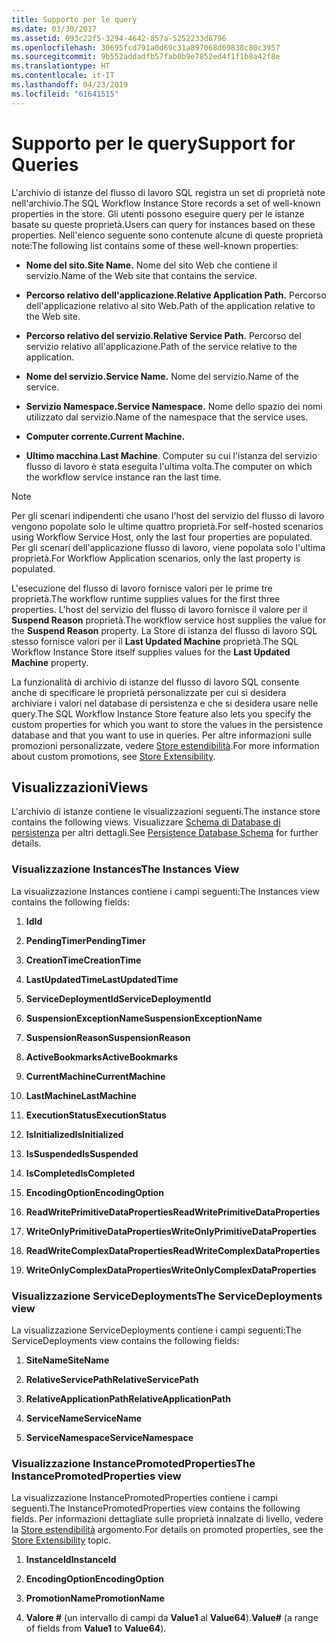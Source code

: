 ```yaml
---
title: Supporto per le query
ms.date: 03/30/2017
ms.assetid: 093c22f5-3294-4642-857a-5252233d6796
ms.openlocfilehash: 30695fcd791a0d69c31a897068d69838c80c3957
ms.sourcegitcommit: 9b552addadfb57fab0b9e7852ed4f1f1b8a42f8e
ms.translationtype: HT
ms.contentlocale: it-IT
ms.lasthandoff: 04/23/2019
ms.locfileid: "61641515"
---
```

# <a name="support-for-queries"></a><span data-ttu-id="40d6a-102">Supporto per le query</span><span class="sxs-lookup"><span data-stu-id="40d6a-102">Support for Queries</span></span>
<span data-ttu-id="40d6a-103">L'archivio di istanze del flusso di lavoro SQL registra un set di proprietà note nell'archivio.</span><span class="sxs-lookup"><span data-stu-id="40d6a-103">The SQL Workflow Instance Store records a set of well-known properties in the store.</span></span> <span data-ttu-id="40d6a-104">Gli utenti possono eseguire query per le istanze basate su queste proprietà.</span><span class="sxs-lookup"><span data-stu-id="40d6a-104">Users can query for instances based on these properties.</span></span> <span data-ttu-id="40d6a-105">Nell'elenco seguente sono contenute alcune di queste proprietà note:</span><span class="sxs-lookup"><span data-stu-id="40d6a-105">The following list contains some of these well-known properties:</span></span>  
  
- <span data-ttu-id="40d6a-106">**Nome del sito.**</span><span class="sxs-lookup"><span data-stu-id="40d6a-106">**Site Name.**</span></span> <span data-ttu-id="40d6a-107">Nome del sito Web che contiene il servizio.</span><span class="sxs-lookup"><span data-stu-id="40d6a-107">Name of the Web site that contains the service.</span></span>  
  
- <span data-ttu-id="40d6a-108">**Percorso relativo dell'applicazione.**</span><span class="sxs-lookup"><span data-stu-id="40d6a-108">**Relative Application Path.**</span></span> <span data-ttu-id="40d6a-109">Percorso dell'applicazione relativo al sito Web.</span><span class="sxs-lookup"><span data-stu-id="40d6a-109">Path of the application relative to the Web site.</span></span>  
  
- <span data-ttu-id="40d6a-110">**Percorso relativo del servizio.**</span><span class="sxs-lookup"><span data-stu-id="40d6a-110">**Relative Service Path.**</span></span> <span data-ttu-id="40d6a-111">Percorso del servizio relativo all'applicazione.</span><span class="sxs-lookup"><span data-stu-id="40d6a-111">Path of the service relative to the application.</span></span>  
  
- <span data-ttu-id="40d6a-112">**Nome del servizio.**</span><span class="sxs-lookup"><span data-stu-id="40d6a-112">**Service Name.**</span></span> <span data-ttu-id="40d6a-113">Nome del servizio.</span><span class="sxs-lookup"><span data-stu-id="40d6a-113">Name of the service.</span></span>  
  
- <span data-ttu-id="40d6a-114">**Servizio Namespace.**</span><span class="sxs-lookup"><span data-stu-id="40d6a-114">**Service Namespace.**</span></span> <span data-ttu-id="40d6a-115">Nome dello spazio dei nomi utilizzato dal servizio.</span><span class="sxs-lookup"><span data-stu-id="40d6a-115">Name of the namespace that the service uses.</span></span>  
  
- <span data-ttu-id="40d6a-116">**Computer corrente.**</span><span class="sxs-lookup"><span data-stu-id="40d6a-116">**Current Machine.**</span></span>  
  
- <span data-ttu-id="40d6a-117">**Ultimo macchina**.</span><span class="sxs-lookup"><span data-stu-id="40d6a-117">**Last Machine**.</span></span> <span data-ttu-id="40d6a-118">Computer su cui l'istanza del servizio flusso di lavoro è stata eseguita l'ultima volta.</span><span class="sxs-lookup"><span data-stu-id="40d6a-118">The computer on which the workflow service instance ran the last time.</span></span>  
  
> [!NOTE]
>  <span data-ttu-id="40d6a-119">Per gli scenari indipendenti che usano l'host del servizio del flusso di lavoro vengono popolate solo le ultime quattro proprietà.</span><span class="sxs-lookup"><span data-stu-id="40d6a-119">For self-hosted scenarios using Workflow Service Host, only the last four properties are populated.</span></span> <span data-ttu-id="40d6a-120">Per gli scenari dell'applicazione flusso di lavoro, viene popolata solo l'ultima proprietà.</span><span class="sxs-lookup"><span data-stu-id="40d6a-120">For Workflow Application scenarios, only the last property is populated.</span></span>  
  
 <span data-ttu-id="40d6a-121">L'esecuzione del flusso di lavoro fornisce valori per le prime tre proprietà.</span><span class="sxs-lookup"><span data-stu-id="40d6a-121">The workflow runtime supplies values for the first three properties.</span></span> <span data-ttu-id="40d6a-122">L'host del servizio del flusso di lavoro fornisce il valore per il **Suspend Reason** proprietà.</span><span class="sxs-lookup"><span data-stu-id="40d6a-122">The workflow service host supplies the value for the **Suspend Reason** property.</span></span> <span data-ttu-id="40d6a-123">La Store di istanza del flusso di lavoro SQL stesso fornisce valori per il **Last Updated Machine** proprietà.</span><span class="sxs-lookup"><span data-stu-id="40d6a-123">The SQL Workflow Instance Store itself supplies values for the **Last Updated Machine** property.</span></span>  
  
 <span data-ttu-id="40d6a-124">La funzionalità di archivio di istanze del flusso di lavoro SQL consente anche di specificare le proprietà personalizzate per cui si desidera archiviare i valori nel database di persistenza e che si desidera usare nelle query.</span><span class="sxs-lookup"><span data-stu-id="40d6a-124">The SQL Workflow Instance Store feature also lets you specify the custom properties for which you want to store the values in the persistence database and that you want to use in queries.</span></span> <span data-ttu-id="40d6a-125">Per altre informazioni sulle promozioni personalizzate, vedere [Store estendibilità](store-extensibility.md).</span><span class="sxs-lookup"><span data-stu-id="40d6a-125">For more information about custom promotions, see [Store Extensibility](store-extensibility.md).</span></span>  
  
## <a name="views"></a><span data-ttu-id="40d6a-126">Visualizzazioni</span><span class="sxs-lookup"><span data-stu-id="40d6a-126">Views</span></span>  
 <span data-ttu-id="40d6a-127">L'archivio di istanze contiene le visualizzazioni seguenti.</span><span class="sxs-lookup"><span data-stu-id="40d6a-127">The instance store contains the following views.</span></span> <span data-ttu-id="40d6a-128">Visualizzare [Schema di Database di persistenza](persistence-database-schema.md) per altri dettagli.</span><span class="sxs-lookup"><span data-stu-id="40d6a-128">See [Persistence Database Schema](persistence-database-schema.md) for further details.</span></span>  
  
### <a name="the-instances-view"></a><span data-ttu-id="40d6a-129">Visualizzazione Instances</span><span class="sxs-lookup"><span data-stu-id="40d6a-129">The Instances View</span></span>  
 <span data-ttu-id="40d6a-130">La visualizzazione Instances contiene i campi seguenti:</span><span class="sxs-lookup"><span data-stu-id="40d6a-130">The Instances view contains the following fields:</span></span>  
  
1. <span data-ttu-id="40d6a-131">**Id**</span><span class="sxs-lookup"><span data-stu-id="40d6a-131">**Id**</span></span>  
  
2. <span data-ttu-id="40d6a-132">**PendingTimer**</span><span class="sxs-lookup"><span data-stu-id="40d6a-132">**PendingTimer**</span></span>  
  
3. <span data-ttu-id="40d6a-133">**CreationTime**</span><span class="sxs-lookup"><span data-stu-id="40d6a-133">**CreationTime**</span></span>  
  
4. <span data-ttu-id="40d6a-134">**LastUpdatedTime**</span><span class="sxs-lookup"><span data-stu-id="40d6a-134">**LastUpdatedTime**</span></span>  
  
5. <span data-ttu-id="40d6a-135">**ServiceDeploymentId**</span><span class="sxs-lookup"><span data-stu-id="40d6a-135">**ServiceDeploymentId**</span></span>  
  
6. <span data-ttu-id="40d6a-136">**SuspensionExceptionName**</span><span class="sxs-lookup"><span data-stu-id="40d6a-136">**SuspensionExceptionName**</span></span>  
  
7. <span data-ttu-id="40d6a-137">**SuspensionReason**</span><span class="sxs-lookup"><span data-stu-id="40d6a-137">**SuspensionReason**</span></span>  
  
8. <span data-ttu-id="40d6a-138">**ActiveBookmarks**</span><span class="sxs-lookup"><span data-stu-id="40d6a-138">**ActiveBookmarks**</span></span>  
  
9. <span data-ttu-id="40d6a-139">**CurrentMachine**</span><span class="sxs-lookup"><span data-stu-id="40d6a-139">**CurrentMachine**</span></span>  
  
10. <span data-ttu-id="40d6a-140">**LastMachine**</span><span class="sxs-lookup"><span data-stu-id="40d6a-140">**LastMachine**</span></span>  
  
11. <span data-ttu-id="40d6a-141">**ExecutionStatus**</span><span class="sxs-lookup"><span data-stu-id="40d6a-141">**ExecutionStatus**</span></span>  
  
12. <span data-ttu-id="40d6a-142">**IsInitialized**</span><span class="sxs-lookup"><span data-stu-id="40d6a-142">**IsInitialized**</span></span>  
  
13. <span data-ttu-id="40d6a-143">**IsSuspended**</span><span class="sxs-lookup"><span data-stu-id="40d6a-143">**IsSuspended**</span></span>  
  
14. <span data-ttu-id="40d6a-144">**IsCompleted**</span><span class="sxs-lookup"><span data-stu-id="40d6a-144">**IsCompleted**</span></span>  
  
15. <span data-ttu-id="40d6a-145">**EncodingOption**</span><span class="sxs-lookup"><span data-stu-id="40d6a-145">**EncodingOption**</span></span>  
  
16. <span data-ttu-id="40d6a-146">**ReadWritePrimitiveDataProperties**</span><span class="sxs-lookup"><span data-stu-id="40d6a-146">**ReadWritePrimitiveDataProperties**</span></span>  
  
17. <span data-ttu-id="40d6a-147">**WriteOnlyPrimitiveDataProperties**</span><span class="sxs-lookup"><span data-stu-id="40d6a-147">**WriteOnlyPrimitiveDataProperties**</span></span>  
  
18. <span data-ttu-id="40d6a-148">**ReadWriteComplexDataProperties**</span><span class="sxs-lookup"><span data-stu-id="40d6a-148">**ReadWriteComplexDataProperties**</span></span>  
  
19. <span data-ttu-id="40d6a-149">**WriteOnlyComplexDataProperties**</span><span class="sxs-lookup"><span data-stu-id="40d6a-149">**WriteOnlyComplexDataProperties**</span></span>  
  
### <a name="the-servicedeployments-view"></a><span data-ttu-id="40d6a-150">Visualizzazione ServiceDeployments</span><span class="sxs-lookup"><span data-stu-id="40d6a-150">The ServiceDeployments view</span></span>  
 <span data-ttu-id="40d6a-151">La visualizzazione ServiceDeployments contiene i campi seguenti:</span><span class="sxs-lookup"><span data-stu-id="40d6a-151">The ServiceDeployments view contains the following fields:</span></span>  
  
1. <span data-ttu-id="40d6a-152">**SiteName**</span><span class="sxs-lookup"><span data-stu-id="40d6a-152">**SiteName**</span></span>  
  
2. <span data-ttu-id="40d6a-153">**RelativeServicePath**</span><span class="sxs-lookup"><span data-stu-id="40d6a-153">**RelativeServicePath**</span></span>  
  
3. <span data-ttu-id="40d6a-154">**RelativeApplicationPath**</span><span class="sxs-lookup"><span data-stu-id="40d6a-154">**RelativeApplicationPath**</span></span>  
  
4. <span data-ttu-id="40d6a-155">**ServiceName**</span><span class="sxs-lookup"><span data-stu-id="40d6a-155">**ServiceName**</span></span>  
  
5. <span data-ttu-id="40d6a-156">**ServiceNamespace**</span><span class="sxs-lookup"><span data-stu-id="40d6a-156">**ServiceNamespace**</span></span>  
  
### <a name="the-instancepromotedproperties-view"></a><span data-ttu-id="40d6a-157">Visualizzazione InstancePromotedProperties</span><span class="sxs-lookup"><span data-stu-id="40d6a-157">The InstancePromotedProperties view</span></span>  
 <span data-ttu-id="40d6a-158">La visualizzazione InstancePromotedProperties contiene i campi seguenti.</span><span class="sxs-lookup"><span data-stu-id="40d6a-158">The InstancePromotedProperties view contains the following fields.</span></span> <span data-ttu-id="40d6a-159">Per informazioni dettagliate sulle proprietà innalzate di livello, vedere la [Store estendibilità](store-extensibility.md) argomento.</span><span class="sxs-lookup"><span data-stu-id="40d6a-159">For details on promoted properties, see the [Store Extensibility](store-extensibility.md) topic.</span></span>  
  
1. <span data-ttu-id="40d6a-160">**InstanceId**</span><span class="sxs-lookup"><span data-stu-id="40d6a-160">**InstanceId**</span></span>  
  
2. <span data-ttu-id="40d6a-161">**EncodingOption**</span><span class="sxs-lookup"><span data-stu-id="40d6a-161">**EncodingOption**</span></span>  
  
3. <span data-ttu-id="40d6a-162">**PromotionName**</span><span class="sxs-lookup"><span data-stu-id="40d6a-162">**PromotionName**</span></span>  
  
4. <span data-ttu-id="40d6a-163">**Valore #** (un intervallo di campi da **Value1** al **Value64**).</span><span class="sxs-lookup"><span data-stu-id="40d6a-163">**Value#** (a range of fields from **Value1** to **Value64**).</span></span>
